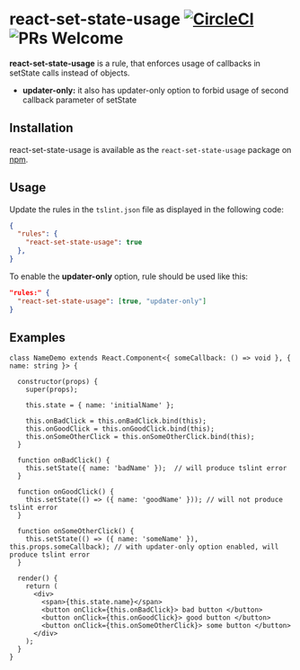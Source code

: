 # react-set-state-usage [![CircleCI](https://circleci.com/gh/sutrkiller/react-set-state-usage/tree/develop.svg?style=svg)](https://circleci.com/gh/sutrkiller/react-set-state-usage/tree/develop) ![PRs Welcome](https://img.shields.io/badge/PRs-welcome-brightgreen.svg)

**react-set-state-usage** is a rule, that enforces usage of callbacks in setState calls instead of objects.

* **updater-only:** it also has updater-only option to forbid usage of second callback parameter of setState

## Installation

react-set-state-usage is available as the `react-set-state-usage` package on [npm](https://www.npmjs.com/).

## Usage

Update the rules in the `tslint.json` file as displayed in the following code:

```JSON
{
  "rules": {
    "react-set-state-usage": true
  },
}
```

To enable the **updater-only** option, rule should be used like this:

```JSON
"rules:" {
  "react-set-state-usage": [true, "updater-only"]
}
```

## Examples

```tsx
class NameDemo extends React.Component<{ someCallback: () => void }, { name: string }> {

  constructor(props) {
    super(props);

    this.state = { name: 'initialName' };

    this.onBadClick = this.onBadClick.bind(this);
    this.onGoodClick = this.onGoodClick.bind(this);
    this.onSomeOtherClick = this.onSomeOtherClick.bind(this);
  }

  function onBadClick() {
    this.setState({ name: 'badName' });  // will produce tslint error
  }
  
  function onGoodClick() {
    this.setState(() => ({ name: 'goodName' })); // will not produce tslint error
  }
  
  function onSomeOtherClick() {
    this.setState(() => ({ name: 'someName' }), this.props.someCallback); // with updater-only option enabled, will produce tslint error
  }

  render() {
    return (
      <div>
        <span>{this.state.name}</span>
        <button onClick={this.onBadClick}> bad button </button>
        <button onClick={this.onGoodClick}> good button </button>
        <button onClick={this.onSomeOtherClick}> some button </button>
      </div>
    );
  }
}
```
